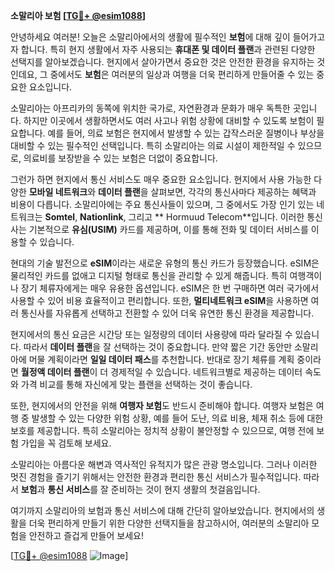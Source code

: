 **소말리아 보험 [[TG💪+ @esim1088](https://t.me/s/esim1088)]**

안녕하세요 여러분! 오늘은 소말리아에서의 생활에 필수적인 **보험**에 대해 깊이 들어가고자 합니다. 특히 현지 생활에서 자주 사용되는 **휴대폰 및 데이터 플랜**과 관련된 다양한 선택지를 알아보겠습니다. 현지에서 살아가면서 중요한 것은 안전한 환경을 유지하는 것인데요, 그 중에서도 **보험**은 여러분의 일상과 여행을 더욱 편리하게 만들어줄 수 있는 중요한 요소입니다.

소말리아는 아프리카의 동쪽에 위치한 국가로, 자연환경과 문화가 매우 독특한 곳입니다. 하지만 이곳에서 생활하면서도 여러 사고나 위험 상황에 대비할 수 있도록 보험이 필요합니다. 예를 들어, 의료 보험은 현지에서 발생할 수 있는 갑작스러운 질병이나 부상을 대비할 수 있는 필수적인 선택입니다. 특히 소말리아는 의료 시설이 제한적일 수 있으므로, 의료비를 보장받을 수 있는 보험은 더없이 중요합니다.

그런가 하면 현지에서 통신 서비스도 매우 중요한 요소입니다. 현지에서 사용 가능한 다양한 **모바일 네트워크**와 **데이터 플랜**을 살펴보면, 각각의 통신사마다 제공하는 혜택과 비용이 다릅니다. 소말리아에는 주요 통신사들이 있으며, 그 중에서도 가장 인기 있는 네트워크는 **Somtel**, **Nationlink**, 그리고 ** Hormuud Telecom**입니다. 이러한 통신사는 기본적으로 **유심(USIM)** 카드를 제공하며, 이를 통해 전화 및 데이터 서비스를 이용할 수 있습니다.

현대의 기술 발전으로 **eSIM**이라는 새로운 유형의 통신 카드가 등장했습니다. eSIM은 물리적인 카드를 없애고 디지털 형태로 통신을 관리할 수 있게 해줍니다. 특히 여행객이나 장기 체류자에게는 매우 유용한 옵션입니다. eSIM은 한 번 구매하면 여러 국가에서 사용할 수 있어 비용 효율적이고 편리합니다. 또한, **멀티네트워크 eSIM**을 사용하면 여러 통신사를 자유롭게 선택하고 전환할 수 있어 더욱 유연한 통신 환경을 제공합니다.

현지에서의 통신 요금은 시간당 또는 일정량의 데이터 사용량에 따라 달라질 수 있습니다. 따라서 **데이터 플랜**을 잘 선택하는 것이 중요합니다. 만약 짧은 기간 동안만 소말리아에 머물 계획이라면 **일일 데이터 패스**를 추천합니다. 반대로 장기 체류를 계획 중이라면 **월정액 데이터 플랜**이 더 경제적일 수 있습니다. 네트워크별로 제공하는 데이터 속도와 가격 비교를 통해 자신에게 맞는 플랜을 선택하는 것이 좋습니다.

또한, 현지에서의 안전을 위해 **여행자 보험**도 반드시 준비해야 합니다. 여행자 보험은 여행 중 발생할 수 있는 다양한 위험 상황, 예를 들어 도난, 의료 비용, 체재 취소 등에 대한 보호를 제공합니다. 특히 소말리아는 정치적 상황이 불안정할 수 있으므로, 여행 전에 보험 가입을 꼭 검토해 보세요.

소말리아는 아름다운 해변과 역사적인 유적지가 많은 관광 명소입니다. 그러나 이러한 멋진 경험을 즐기기 위해서는 안전한 환경과 편리한 통신 서비스가 필수적입니다. 따라서 **보험**과 **통신 서비스**를 잘 준비하는 것이 현지 생활의 첫걸음입니다.

여기까지 소말리아의 보험과 통신 서비스에 대해 간단히 알아보았습니다. 현지에서의 생활을 더욱 편리하게 만들기 위한 다양한 선택지들을 참고하시어, 여러분의 소말리아 모험을 안전하고 즐겁게 만들어 보세요!

[[TG💪+ @esim1088](https://t.me/s/esim1088) ![Image](https://i.postimg.cc/Y0z9fWf4/image.png)]